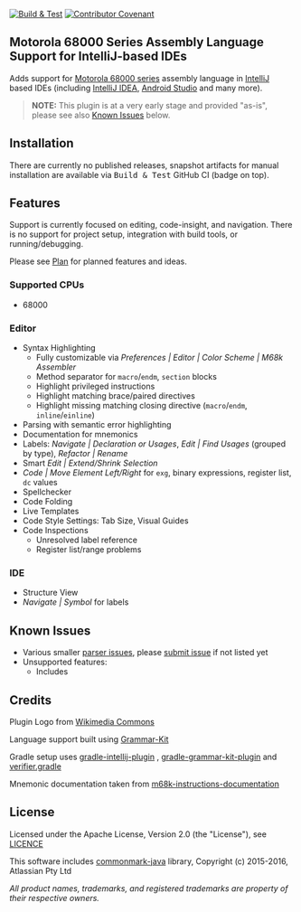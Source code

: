 [![Build & Test](https://github.com/YannCebron/m68kplugin/workflows/Build%20&%20Test/badge.svg)](https://github.com/YannCebron/m68kplugin/actions?query=workflow%3A%22Build+%26+Test%22)
[![Contributor Covenant](https://img.shields.io/badge/Contributor%20Covenant-v2.0%20adopted-ff69b4.svg)](CODE_OF_CONDUCT.md)

## Motorola 68000 Series Assembly Language Support for IntelliJ-based IDEs

Adds support for [Motorola 68000 series](https://en.wikipedia.org/wiki/Motorola_68000_series) assembly language
in [IntelliJ](https://www.jetbrains.org/intellij/sdk/docs/intro/intellij_platform.html#ides-based-on-the-intellij-platform) based IDEs
(including [IntelliJ IDEA](https://www.jetbrains.com/idea/), [Android Studio](https://developer.android.com/studio/) and many more).

> **NOTE:** This plugin is at a very early stage and provided "as-is", please see also [Known Issues](#known-issues) below.

## Installation

There are currently no published releases, snapshot artifacts for manual installation are available via <kbd>Build & Test</kbd> GitHub CI (badge on top).

## Features

Support is currently focused on editing, code-insight, and navigation. There is no support for project setup, integration with build tools, or running/debugging.

Please see [Plan](plan.md) for planned features and ideas.

### Supported CPUs

* 68000

### Editor

* Syntax Highlighting
  * Fully customizable via *Preferences | Editor | Color Scheme | M68k Assembler*
  * Method separator for `macro`/`endm`, `section` blocks
  * Highlight privileged instructions
  * Highlight matching brace/paired directives
  * Highlight missing matching closing directive (`macro`/`endm`, `inline`/`einline`)
* Parsing with semantic error highlighting
* Documentation for mnemonics
* Labels: *Navigate | Declaration or Usages*, *Edit | Find Usages* (grouped by type), *Refactor | Rename*
* Smart *Edit | Extend/Shrink Selection*
* *Code | Move Element Left/Right* for `exg`, binary expressions, register list, `dc` values
* Spellchecker
* Code Folding
* Live Templates
* Code Style Settings: Tab Size, Visual Guides
* Code Inspections
  * Unresolved label reference
  * Register list/range problems

### IDE

* Structure View
* *Navigate | Symbol* for labels

## Known Issues

* Various smaller [parser issues](plan.md#broken-lexingparsing), please [submit issue](https://github.com/YannCebron/m68kplugin/issues) if not listed yet
* Unsupported features:
  - Includes

## Credits

Plugin Logo from [Wikimedia Commons](https://commons.wikimedia.org/wiki/File:Motorola_M_symbol_blue.svg)

Language support built using [Grammar-Kit](https://github.com/JetBrains/Grammar-Kit)

Gradle setup uses [gradle-intellij-plugin](https://github.com/JetBrains/gradle-intellij-plugin/)
, [gradle-grammar-kit-plugin](https://github.com/JetBrains/gradle-grammar-kit-plugin)
and [verifier.gradle](https://github.com/FWDekker/intellij-randomness/blob/master/gradle/scripts/verifier.gradle)

Mnemonic documentation taken from [m68k-instructions-documentation](https://github.com/prb28/m68k-instructions-documentation)

## License

Licensed under the Apache License, Version 2.0 (the "License"), see [LICENCE](LICENCE)

This software includes [commonmark-java](https://github.com/atlassian/commonmark-java) library, Copyright (c) 2015-2016, Atlassian Pty Ltd

*All product names, trademarks, and registered trademarks are property of their respective owners.*